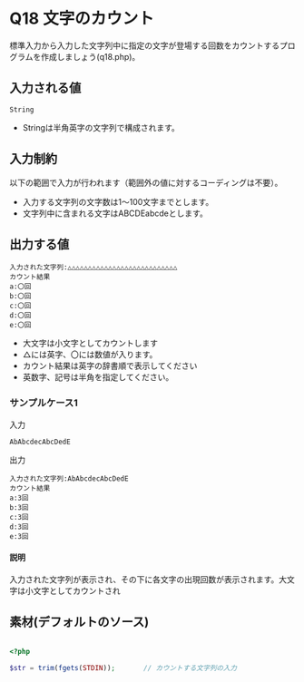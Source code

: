# Q18 文字のカウント
標準入力から入力した文字列中に指定の文字が登場する回数をカウントするプログラムを作成しましょう(q18.php)。

## 入力される値
```
String
```

- Stringは半角英字の文字列で構成されます。

## 入力制約
以下の範囲で入力が行われます（範囲外の値に対するコーディングは不要）。

- 入力する文字列の文字数は1～100文字までとします。
- 文字列中に含まれる文字はABCDEabcdeとします。

## 出力する値
```
入力された文字列:△△△△△△△△△△△△△△△△△△△△△△△△△△△
カウント結果
a:〇回
b:〇回
c:〇回
d:〇回
e:〇回
```
- 大文字は小文字としてカウントします
- △には英字、〇には数値が入ります。
- カウント結果は英字の辞書順で表示してください
- 英数字、記号は半角を指定してください。


### サンプルケース1

入力
```
AbAbcdecAbcDedE
```

出力
```
入力された文字列:AbAbcdecAbcDedE
カウント結果
a:3回
b:3回
c:3回
d:3回
e:3回
```

#### 説明
入力された文字列が表示され、その下に各文字の出現回数が表示されます。大文字は小文字としてカウントされ


## 素材(デフォルトのソース)
``` php

<?php

$str = trim(fgets(STDIN));       // カウントする文字列の入力



```